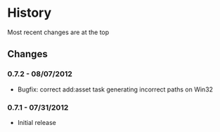 History
=======

Most recent changes are at the top


Changes
-------

### 0.7.2 - 08/07/2012 ###

* Bugfix: correct add:asset task generating incorrect paths on Win32

### 0.7.1 - 07/31/2012 ###

* Initial release
